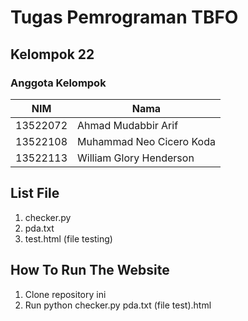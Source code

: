 # Tugas Pemrograman TBFO

## Kelompok 22
### Anggota Kelompok
| NIM      | Nama                      |
| -------- | ------------------------- | 
| 13522072 | Ahmad Mudabbir Arif       | 
| 13522108 | Muhammad Neo Cicero Koda  | 
| 13522113 | William Glory Henderson   |

## List File
1. checker.py
2. pda.txt
3. test.html (file testing)

## How To Run The Website
1. Clone repository ini
2. Run python checker.py pda.txt (file test).html

